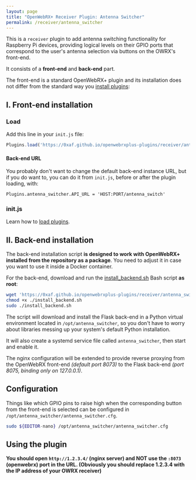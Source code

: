 ```yaml
---
layout: page
title: "OpenWebRX+ Receiver Plugin: Antenna Switcher"
permalink: /receiver/antenna_switcher
---
```


This is a `receiver` plugin to add antenna switching functionality for Raspberry Pi devices, providing logical levels on their GPIO ports that correspond to the user's antenna selection via buttons on the OWRX's front-end.

It consists of a **front-end** and **back-end** part.

The front-end is a standard OpenWebRX+ plugin and its installation does not differ from the standard way you [install plugins](/openwebrxplus-plugins/#load-plugins):

## I. Front-end installation

### Load

Add this line in your `init.js` file:

```js
Plugins.load('https://0xaf.github.io/openwebrxplus-plugins/receiver/antenna_switcher/antenna_switcher.js');
```

#### Back-end URL

You probably don't want to change the default back-end instance URL, but if you do want to, you can do it from `init.js`, before or after the plugin loading, with:

`Plugins.antenna_switcher.API_URL = 'HOST:PORT/antenna_switch'`

### init.js

Learn how to [load plugins](/openwebrxplus-plugins/#load-plugins).

## II. Back-end installation

The back-end installation script **is designed to work with OpenWebRX+ installed from the repository as a package**. You need to adjust it in case you want to use it inside a Docker container.

For the back-end, download and run the [install_backend.sh](install_backend.sh) Bash script **as root**:

```sh
wget 'https://0xaf.github.io/openwebrxplus-plugins/receiver/antenna_switcher/install_backend.sh'
chmod +x ./install_backend.sh
sudo ./install_backend.sh
```

The script will download and install the Flask back-end in a Python virtual environment located in `/opt/antenna_switcher`, so you don't have to worry about libraries messing up your system's default Python installation.

It will also create a systemd service file called `antenna_switcher`, then start and enable it.

The nginx configuration will be extended to provide reverse proxying from the OpenWebRX front-end *(default port 8073)* to the Flask back-end *(port 8075, binding only on 127.0.0.1)*.

## Configuration

Things like which GPIO pins to raise high when the corresponding button from the front-end is selected can be configured in `/opt/antenna_switcher/antenna_switcher.cfg`.

```sh
sudo ${EDITOR-nano} /opt/antenna_switcher/antenna_switcher.cfg
```

## Using the plugin

**You should open `http://1.2.3.4/` (nginx server) and NOT use the `:8073` (openwebrx) port in the URL. (Obviously you should replace 1.2.3.4 with the IP address of your OWRX receiver)**
